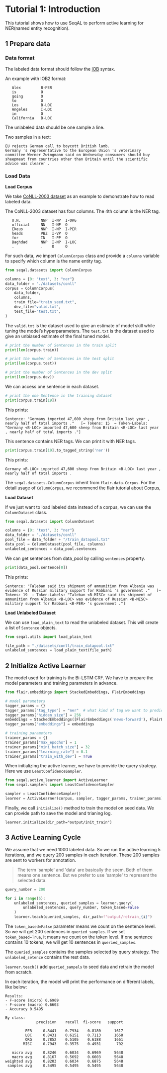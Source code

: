 # Tutorial 1: Introduction

This tutorial shows how to use SeqAL to perform active learning for NER(named entity recognition).

## 1 Prepare data

### Data format

The labeled data format should follow the [IOB](https://en.wikipedia.org/wiki/Inside–outside–beginning_(tagging)) syntax.

An example with IOB2 format:

```
   Alex         B-PER
   is           O
   going        O
   to           O
   Los          B-LOC
   Angeles      I-LOC
   in           O
   California   B-LOC
```

The unlabeled data should be one sample a line.

Two samples in a text:

```
EU rejects German call to boycott British lamb.
Germany 's representative to the European Union 's veterinary committee Werner Zwingmann said on Wednesday consumers should buy sheepmeat from countries other than Britain until the scientific advice was clearer .
```

### Load Data

**Load Corpus**

We take [CoNLL-2003 dataset](https://www.clips.uantwerpen.be/conll2003/ner/) as an example to demonstrate how to read labeled data.


The CoNLL-2003 dataset has four columns. The 4th column is the NER tag.

```
   U.N.         NNP  I-NP  I-ORG 
   official     NN   I-NP  O 
   Ekeus        NNP  I-NP  I-PER 
   heads        VBZ  I-VP  O 
   for          IN   I-PP  O 
   Baghdad      NNP  I-NP  I-LOC 
   .            .    O     O 
```

For such data, we import `ColumnCorpus` class and provide a `columns` variable to specify which column is the name entity tag. 

```python
from seqal.datasets import ColumnCorpus

columns = {0: "text", 3: "ner"}
data_folder = "./datasets/conll"
corpus = ColumnCorpus(
    data_folder,
    columns,
    train_file="train_seed.txt",
    dev_file="valid.txt",
    test_file="test.txt",
)
```

The `valid.txt` is the dataset used to give an estimate of model skill while tuning the model’s hyperparameters. The `test.txt` is the dataset used to give an unbiased estimate of the final tuned model. 

```python
# print the number of Sentences in the train split
print(len(corpus.train))

# print the number of Sentences in the test split
print(len(corpus.test))

# print the number of Sentences in the dev split
print(len(corpus.dev))
```

We can access one sentence in each dataset.
```python
# print the one Sentence in the training dataset
print(corpus.train[19])
```

This prints:
```
Sentence: "Germany imported 47,600 sheep from Britain last year , nearly half of total imports ."   [− Tokens: 15  − Token-Labels: "Germany <B-LOC> imported 47,600 sheep from Britain <B-LOC> last year , nearly half of total imports ."]
 ```

This sentence contains NER tags. We can print it with NER tags.

```python
print(corpus.train[19].to_tagged_string('ner'))
```

This prints:

```
Germany <B-LOC> imported 47,600 sheep from Britain <B-LOC> last year , nearly half of total imports .
```

The `seqal.datasets.ColumnCorpus` inherit from `flair.data.Corpus`. For the detail usage of `ColumnCorpus`, we recommend the flair tutorial about [Corpus](https://github.com/flairNLP/flair/blob/master/resources/docs/TUTORIAL_6_CORPUS.md), 


**Load Dataset**

If we just want to load labeled data instead of a corpus, we can use the `ColumnDataset` class. 


```python
from seqal.datasets import ColumnDataset

columns = {0: "text", 3: "ner"}
data_folder = "./datasets/conll"
pool_file = data_folder + "/train_datapool.txt"
data_pool = ColumnDataset(pool_file, columns)
unlabeled_sentences = data_pool.sentences
```

We can get sentences from data_pool by calling `sentences` property.

```python
print(data_pool.sentence[0])
```

This prints:

```
Sentence: "Taleban said its shipment of ammunition from Albania was evidence of Russian military support for Rabbani 's government ."   [− Tokens: 19  − Token-Labels: "Taleban <B-MISC> said its shipment of ammunition from Albania <B-LOC> was evidence of Russian <B-MISC> military support for Rabbani <B-PER> 's government ."]
```

**Load Unlabeled Dataset**

We can use `load_plain_text` to read the unlabeled dataset. This will create a list of `Sentence` objects.

```python
from seqal.utils import load_plain_text

file_path = "./datasets/conll/train_datapool.txt"
unlabeled_sentences = load_plain_text(file_path)
```

## 2 Initialize Active Learner

The model used for training is the Bi-LSTM CRF. We have to prepare the model parameters and training parameters in advance.

```python
from flair.embeddings import StackedEmbeddings, FlairEmbeddings

# model parameters
tagger_params = {}
tagger_params["tag_type"] = "ner"  # what kind of tag we want to predict?
tagger_params["hidden_size"] = 256
embeddings = StackedEmbeddings([FlairEmbeddings('news-forward'), FlairEmbeddings('news-backward')])
tagger_params["embeddings"] = embeddings

# training parameters
trainer_params = {}
trainer_params["max_epochs"] = 1
trainer_params["mini_batch_size"] = 32
trainer_params["learning_rate"] = 0.1
trainer_params["train_with_dev"] = True
```

When initializing the active learner, we have to provide the query strategy. Here we use `LeastConfidenceSampler`.

```python
from seqal.active_learner import ActiveLearner
from seqal.samplers import LeastConfidenceSampler

sampler = LeastConfidenceSampler()
learner = ActiveLearner(corpus, sampler, tagger_params, trainer_params)
```

Finally, we call `initialize()` method to train the model on seed data. We can provide path to save the model and trianing log.

```
learner.initialize(dir_path="output/init_train")
```


## 3 Active Learning Cycle

We assume that we need 1000 labeled data. So we run the active learning 5 iterations, and we query 200 samples in each iteration. These 200 samples are sent to workers for annotation. 

> The term 'sample' and 'data' are basically the seem. Both of them means one sentence. But we prefer to use 'sample' to represent the selected data.


```python
query_number = 200

for i in range(5):
    unlabeled_sentences, queried_samples = learner.query(
        unlabeled_sentences, query_number, token_based=False
    )
    learner.teach(queried_samples, dir_path=f"output/retrain_{i}")
```

The `token_based=False` parameter means we count on the sentence level. So we will get 200 sentences in `queried_samples`. If we set `token_based=True`, it means we count on the token level. If one sentence contains 10 tokens, we will get 10 sentences in `queried_samples`. 

The `queried_samples` contains the samples selected by query strategy. The `unlabeled_setence` contains the rest data.

`learner.teach()` add `queried_sampels` to seed data and retrain the model from scratch. 

In each iteration, the model will print the performance on different labels, like below:

```
Results:
- F-score (micro) 0.6969
- F-score (macro) 0.6603
- Accuracy 0.5495

By class:
              precision    recall  f1-score   support

         PER     0.8441    0.7934    0.8180      1617
         LOC     0.8431    0.6151    0.7113      1668
         ORG     0.7852    0.5105    0.6188      1661
        MISC     0.7943    0.3575    0.4931       702

   micro avg     0.8246    0.6034    0.6969      5648
   macro avg     0.8167    0.5692    0.6603      5648
weighted avg     0.8203    0.6034    0.6875      5648
 samples avg     0.5495    0.5495    0.5495      5648
```

